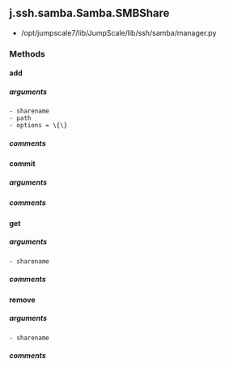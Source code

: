 ## j.ssh.samba.Samba.SMBShare

- /opt/jumpscale7/lib/JumpScale/lib/ssh/samba/manager.py

### Methods

#### add 
##### arguments

    - sharename
    - path
    - options = \{\}

##### comments

#### commit 
##### arguments

##### comments

#### get 
##### arguments

    - sharename

##### comments

#### remove 
##### arguments

    - sharename

##### comments

